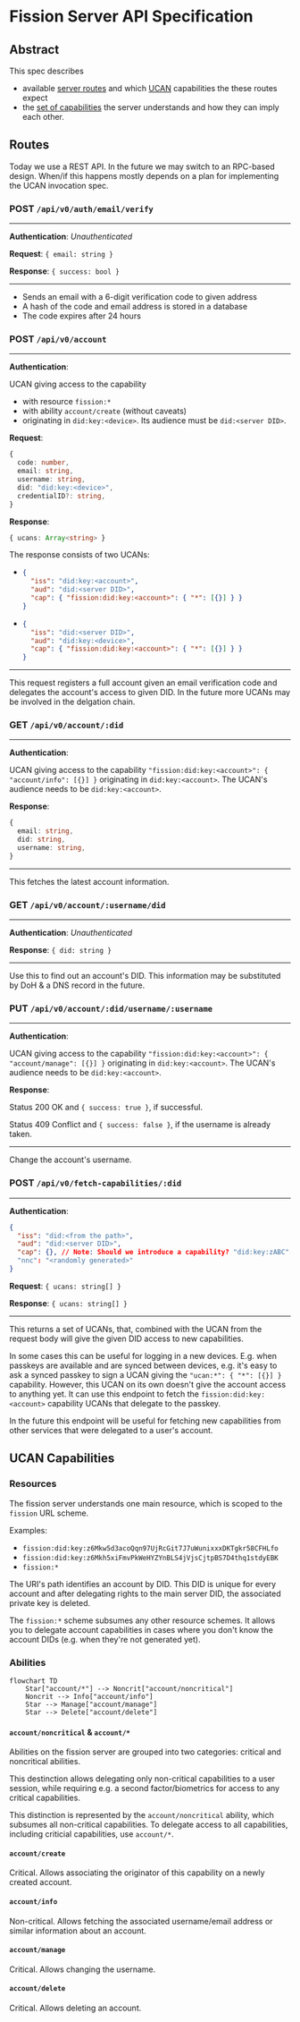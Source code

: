 # Fission Server API Specification

## Abstract

This spec describes
- available [server routes](#routes) and which [UCAN] capabilities the these routes expect
- the [set of capabilities](#ucan-capabilities) the server understands and how they can imply each other.


## Routes

Today we use a REST API. In the future we may switch to an RPC-based design. When/if this happens mostly depends on a plan for implementing the UCAN invocation spec.

### POST `/api/v0/auth/email/verify`

---

**Authentication**: *Unauthenticated*

**Request**: `{ email: string }`

**Response**: `{ success: bool }`

---

- Sends an email with a 6-digit verification code to given address
- A hash of the code and email address is stored in a database
- The code expires after 24 hours


### POST `/api/v0/account`

---

**Authentication**:

UCAN giving access to the capability
- with resource `fission:*`
- with ability `account/create` (without caveats)
- originating in `did:key:<device>`.
Its audience must be `did:<server DID>`.

**Request**:
```ts
{
  code: number,
  email: string,
  username: string,
  did: "did:key:<device>",
  credentialID?: string,
}
```

**Response**:

```ts
{ ucans: Array<string> }
```

The response consists of two UCANs:
- ```json
  {
    "iss": "did:key:<account>",
    "aud": "did:<server DID>",
    "cap": { "fission:did:key:<account>": { "*": [{}] } }
  }
  ```
- ```json
  {
    "iss": "did:<server DID>",
    "aud": "did:key:<device>",
    "cap": { "fission:did:key:<account>": { "*": [{}] } }
  }
  ```

---

This request registers a full account given an email verification code and delegates the account's access to given DID. In the future more UCANs may be involved in the delgation chain.


### GET `/api/v0/account/:did`

---

**Authentication**:

UCAN giving access to the capability `"fission:did:key:<account>": { "account/info": [{}] }` originating in `did:key:<account>`.
The UCAN's audience needs to be `did:key:<account>`.

**Response**:

```ts
{
  email: string,
  did: string,
  username: string,
}
```

---

This fetches the latest account information.

### GET `/api/v0/account/:username/did`

---

**Authentication**: *Unauthenticated*

**Response**: `{ did: string }`

---

Use this to find out an account's DID. This information may be substituted by DoH & a DNS record in the future.




### PUT `/api/v0/account/:did/username/:username`

---

**Authentication**:

UCAN giving access to the capability `"fission:did:key:<account>": { "account/manage": [{}] }` originating in `did:key:<account>`.
The UCAN's audience needs to be `did:key:<account>`.

**Response**:

Status 200 OK and `{ success: true }`, if successful.

Status 409 Conflict and `{ success: false }`, if the username is already taken.

---

Change the account's username.


### POST `/api/v0/fetch-capabilities/:did`

---

**Authentication**:

```json
{
  "iss": "did:<from the path>",
  "aud": "did:<server DID>",
  "cap": {}, // Note: Should we introduce a capability? "did:key:zABC": { "capability/fetch": [{}] }?
  "nnc": "<randomly generated>"
}
```

**Request**: `{ ucans: string[] }`

**Response**: `{ ucans: string[] }`

---

This returns a set of UCANs, that, combined with the UCAN from the request body will give the given DID access to new capabilities.

In some cases this can be useful for logging in a new devices. E.g. when passkeys are available and are synced between devices, e.g. it's easy to ask a synced passkey to sign a UCAN giving the `"ucan:*": { "*": [{}] }` capability. However, this UCAN on its own doesn't give the account access to anything yet. It can use this endpoint to fetch the `fission:did:key:<account>` capability UCANs that delegate to the passkey.

In the future this endpoint will be useful for fetching new capabilities from other services that were delegated to a user's account.


## UCAN Capabilities

### Resources

The fission server understands one main resource, which is scoped to the `fission` URL scheme.

Examples:
- `fission:did:key:z6Mkw5d3acoQqn97UjRcGit7J7uWunixxxDKTgkr58CFHLfo`
- `fission:did:key:z6Mkh5xiFmvPkWeHYZYnBLS4jVjsCjtpBS7D4thq1stdyEBK`
- `fission:*`

The URI's path identifies an account by DID. This DID is unique for every account and after delegating rights to the main server DID, the associated private key is deleted.

The `fission:*` scheme subsumes any other resource schemes. It allows you to delegate account capabilities in cases where you don't know the account DIDs (e.g. when they're not generated yet).

### Abilities

```mermaid
flowchart TD
    Star["account/*"] --> Noncrit["account/noncritical"]
    Noncrit --> Info["account/info"]
    Star --> Manage["account/manage"]
    Star --> Delete["account/delete"]
```

#### `account/noncritical` & `account/*`

Abilities on the fission server are grouped into two categories: critical and noncritical abilities.

This destinction allows delegating only non-critical capabilities to a user session, while requiring e.g. a second factor/biometrics for access to any critical capabilities.

This distinction is represented by the `account/noncritical` ability, which subsumes all non-critical capabilities. To delegate access to all capabilities, including criticial capabilities, use `account/*`.

#### `account/create`

Critical. Allows associating the originator of this capability on a newly created account.

#### `account/info`

Non-critical. Allows fetching the associated username/email address or similar information about an account.

#### `account/manage`

Critical. Allows changing the username.

#### `account/delete`

Critical. Allows deleting an account.



[UCAN]: https://github.com/ucan-wg
[design document]: ./README.md
